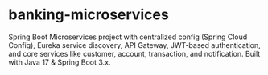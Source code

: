 # banking-microservices
Spring Boot Microservices project with centralized config (Spring Cloud Config), Eureka service discovery, API Gateway, JWT-based authentication, and core services like customer, account, transaction, and notification. Built with Java 17 &amp; Spring Boot 3.x.
